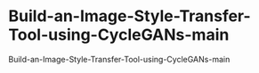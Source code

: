 # Build-an-Image-Style-Transfer-Tool-using-CycleGANs-main
Build-an-Image-Style-Transfer-Tool-using-CycleGANs-main
